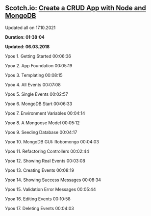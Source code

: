 
## Scotch.io: [Create a CRUD App with Node and MongoDB](https://coursehunters.net/course/delaem-crud-prilozhenie-s-node-i-mongodb)

Updated all on 17.10.2021

**Duration: 01:38:04**

**Updated: 06.03.2018**

Урок 1. Getting Started 00:06:36

Урок 2. App Foundation 00:05:19

Урок 3. Templating 00:08:15

Урок 4. All Events 00:07:08

Урок 5. Single Events 00:02:57

Урок 6. MongoDB Start 00:06:33

Урок 7. Environment Variables 00:04:14

Урок 8. A Mongoose Model 00:05:12

Урок 9. Seeding Database 00:04:17

Урок 10. MongoDB GUI: Robomongo 00:04:03

Урок 11. Refactoring Controllers 00:02:44

Урок 12. Showing Real Events 00:03:08

Урок 13. Creating Events 00:08:19

Урок 14. Showing Success Messages 00:08:34

Урок 15. Validation Error Messages 00:05:44

Урок 16. Editing Events 00:10:58

Урок 17. Deleting Events 00:04:03
